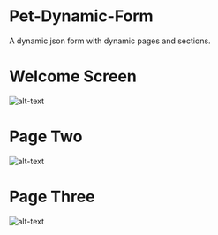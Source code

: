 # Pet-Dynamic-Form
A dynamic json form with dynamic pages and sections.

# Welcome Screen
![alt-text](https://res.cloudinary.com/dyuuulmg0/image/upload/c_scale,w_240/v1562624957/Simulator_Screen_Shot_-_iPhone_X%CA%80_-_2019-07-08_at_22.45.50.png)

# Page Two
![alt-text](https://res.cloudinary.com/dyuuulmg0/image/upload/c_scale,w_240/v1562624950/Simulator_Screen_Shot_-_iPhone_X%CA%80_-_2019-07-08_at_22.46.38.png)

# Page Three
![alt-text](https://res.cloudinary.com/dyuuulmg0/image/upload/c_scale,w_240/v1562624951/Simulator_Screen_Shot_-_iPhone_X%CA%80_-_2019-07-08_at_22.46.46.png)


